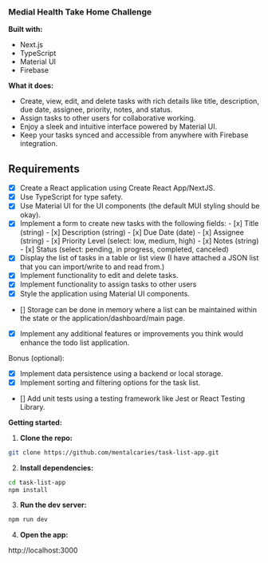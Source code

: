 ### Medial Health Take Home Challenge

**Built with:**

* Next.js
* TypeScript
* Material UI
* Firebase

**What it does:**

* Create, view, edit, and delete tasks with rich details like title, description, due date, assignee, priority, notes, and status.
* Assign tasks to other users for collaborative working.
* Enjoy a sleek and intuitive interface powered by Material UI.
* Keep your tasks synced and accessible from anywhere with Firebase integration.


## Requirements
- [x] Create a React application using Create React App/NextJS.
- [x] Use TypeScript for type safety.
- [x] Use Material UI for the UI components (the default MUI styling should be okay).
- [x] Implement a form to create new tasks with the following fields:
      - [x] Title (string)
      - [x] Description (string)
      - [x] Due Date (date)
      - [x] Assignee (string)
      - [x] Priority Level (select: low, medium, high)
      - [x] Notes (string)
      - [x] Status (select: pending, in progress, completed, canceled)
- [x] Display the list of tasks in a table or list view (I have attached a JSON list that you can import/write to and read from.)
- [x] Implement functionality to edit and delete tasks.
- [x] Implement functionality to assign tasks to other users 
- [x] Style the application using Material UI components.
- [] Storage can be done in memory where a list can be maintained within the state or the application/dashboard/main page. 
- [x] Implement any additional features or improvements you think would enhance the todo list application.

Bonus (optional):

- [x] Implement data persistence using a backend or local storage.
- [x] Implement sorting and filtering options for the task list.
- [] Add unit tests using a testing framework like Jest or React Testing Library.

**Getting started:**

1. **Clone the repo:**

```bash
git clone https://github.com/mentalcaries/task-list-app.git
```

2. **Install dependencies:**

```bash
cd task-list-app
npm install
```

3. **Run the dev server:**

```bash
npm run dev
```

4. **Open the app:**

http://localhost:3000

